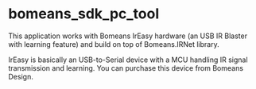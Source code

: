 # bomeans_sdk_pc_tool

This application works with Bomeans IrEasy hardware (an USB IR Blaster with learning feature) and build on top of Bomeans.IRNet library.

IrEasy is basically an USB-to-Serial device with a MCU handling IR signal transmission and learning. You can purchase this device from Bomeans Design.
